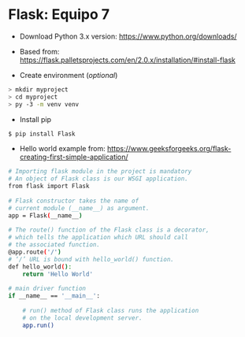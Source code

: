 # Flask: Equipo 7

- Download Python 3.x version: https://www.python.org/downloads/

- Based from: https://flask.palletsprojects.com/en/2.0.x/installation/#install-flask


- Create environment (*optional*)
```bash
> mkdir myproject
> cd myproject
> py -3 -m venv venv
```

- Install pip
```bash
$ pip install Flask
```

- Hello world example from: https://www.geeksforgeeks.org/flask-creating-first-simple-application/
```bash
# Importing flask module in the project is mandatory
# An object of Flask class is our WSGI application.
from flask import Flask
 
# Flask constructor takes the name of
# current module (__name__) as argument.
app = Flask(__name__)
 
# The route() function of the Flask class is a decorator,
# which tells the application which URL should call
# the associated function.
@app.route('/')
# ‘/’ URL is bound with hello_world() function.
def hello_world():
    return 'Hello World'
 
# main driver function
if __name__ == '__main__':
 
    # run() method of Flask class runs the application
    # on the local development server.
    app.run()
```

